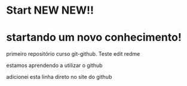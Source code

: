 # Start NEW NEW!!
# startando um novo conhecimento!
 primeiro repositório curso git-github. Teste edit redme

estamos aprendendo a utilizar o github

adicionei esta linha direto no site do github
